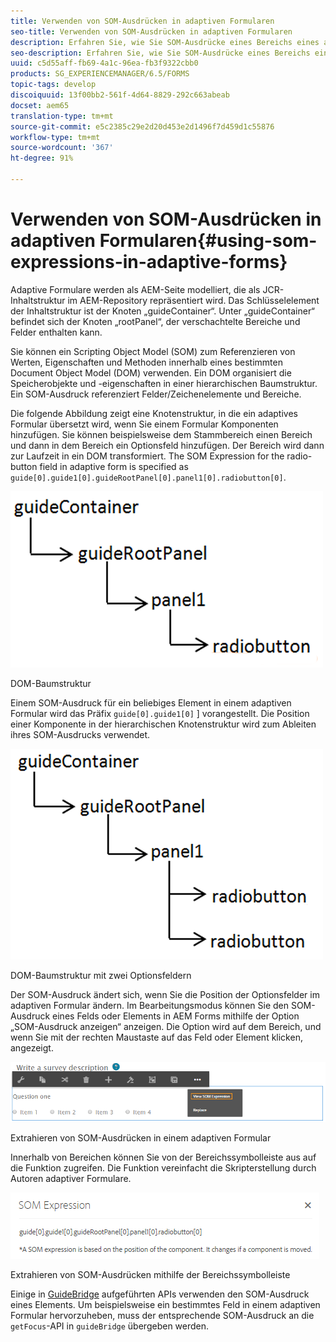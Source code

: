 ```yaml
---
title: Verwenden von SOM-Ausdrücken in adaptiven Formularen
seo-title: Verwenden von SOM-Ausdrücken in adaptiven Formularen
description: Erfahren Sie, wie Sie SOM-Ausdrücke eines Bereichs eines adaptiven Formulars extrahieren.
seo-description: Erfahren Sie, wie Sie SOM-Ausdrücke eines Bereichs eines adaptiven Formulars extrahieren.
uuid: c5d55aff-fb69-4a1c-96ea-fb3f9322cbb0
products: SG_EXPERIENCEMANAGER/6.5/FORMS
topic-tags: develop
discoiquuid: 13f00bb2-561f-4d64-8829-292c663abeab
docset: aem65
translation-type: tm+mt
source-git-commit: e5c2385c29e2d20d453e2d1496f7d459d1c55876
workflow-type: tm+mt
source-wordcount: '367'
ht-degree: 91%

---
```



# Verwenden von SOM-Ausdrücken in adaptiven Formularen{#using-som-expressions-in-adaptive-forms}

Adaptive Formulare werden als AEM-Seite modelliert, die als JCR-Inhaltstruktur im AEM-Repository repräsentiert wird. Das Schlüsselelement der Inhaltstruktur ist der Knoten „guideContainer“. Unter „guideContainer“ befindet sich der Knoten „rootPanel“, der verschachtelte Bereiche und Felder enthalten kann.

Sie können ein Scripting Object Model (SOM) zum Referenzieren von Werten, Eigenschaften und Methoden innerhalb eines bestimmten Document Object Model (DOM) verwenden. Ein DOM organisiert die Speicherobjekte und -eigenschaften in einer hierarchischen Baumstruktur. Ein SOM-Ausdruck referenziert Felder/Zeichenelemente und Bereiche.

Die folgende Abbildung zeigt eine Knotenstruktur, in die ein adaptives Formular übersetzt wird, wenn Sie einem Formular Komponenten hinzufügen. Sie können beispielsweise dem Stammbereich einen Bereich und dann in dem Bereich ein Optionsfeld hinzufügen. Der Bereich wird dann zur Laufzeit in ein DOM transformiert. The SOM Expression for the radio-button field in adaptive form is specified as `guide[0].guide1[0].guideRootPanel[0].panel1[0].radiobutton[0]`.

![DOM-Baumstruktur](assets/hierarchy.png)

DOM-Baumstruktur

Einem SOM-Ausdruck für ein beliebiges Element in einem adaptiven Formular wird das Präfix `guide[0].guide1[0]` ] vorangestellt. Die Position einer Komponente in der hierarchischen Knotenstruktur wird zum Ableiten ihres SOM-Ausdrucks verwendet.

![DOM-Baumstruktur mit zwei Optionsfeldern](assets/hierarchy_radio_button.png)

DOM-Baumstruktur mit zwei Optionsfeldern

Der SOM-Ausdruck ändert sich, wenn Sie die Position der Optionsfelder im adaptiven Formular ändern. Im Bearbeitungsmodus können Sie den SOM-Ausdruck eines Felds oder Elements in AEM Forms mithilfe der Option „SOM-Ausdruck anzeigen“ anzeigen. Die Option wird auf dem Bereich, und wenn Sie mit der rechten Maustaste auf das Feld oder Element klicken, angezeigt.

![Extrahieren von SOM-Ausdrücken in einem adaptiven Formular](assets/som-expressions.png)

Extrahieren von SOM-Ausdrücken in einem adaptiven Formular

Innerhalb von Bereichen können Sie von der Bereichssymbolleiste aus auf die Funktion zugreifen. Die Funktion vereinfacht die Skripterstellung durch Autoren adaptiver Formulare.

![Extrahieren von SOM-Ausdrücken mithilfe der Bereichssymbolleiste](assets/som-expression.png)

Extrahieren von SOM-Ausdrücken mithilfe der Bereichssymbolleiste

Einige in [GuideBridge](https://helpx.adobe.com/de/aem-forms/6/javascript-api/GuideBridge.html) aufgeführten APIs verwenden den SOM-Ausdruck eines Elements. Um beispielsweise ein bestimmtes Feld in einem adaptiven Formular hervorzuheben, muss der entsprechende SOM-Ausdruck an die `getFocus`-API in `guideBridge` übergeben werden.
